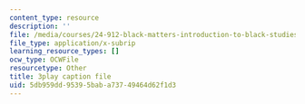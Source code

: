 ```yaml
---
content_type: resource
description: ''
file: /media/courses/24-912-black-matters-introduction-to-black-studies-spring-2017/5db959dd95395baba73749464d62f1d3_oIp0_rAEMIs.vtt
file_type: application/x-subrip
learning_resource_types: []
ocw_type: OCWFile
resourcetype: Other
title: 3play caption file
uid: 5db959dd-9539-5bab-a737-49464d62f1d3
---
```

